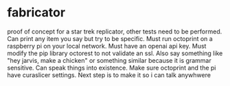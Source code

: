 # fabricator
proof of concept for a star trek replicator, other tests need to be performed. Can print any item you say but try to be specific. Must run octoprint on a raspberry pi on your local network. Must have an openai api key. Must modify the pip library octorest to not validate an ssl. Also say something like "hey jarvis, make a chicken" or something similar because it is grammar sensitive. Can speak things into existence. Make sure octoprint and the pi have curaslicer settings. Next step is to make it so i can talk anywhwere
